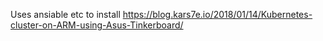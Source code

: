 
Uses ansiable etc to install
https://blog.kars7e.io/2018/01/14/Kubernetes-cluster-on-ARM-using-Asus-Tinkerboard/
